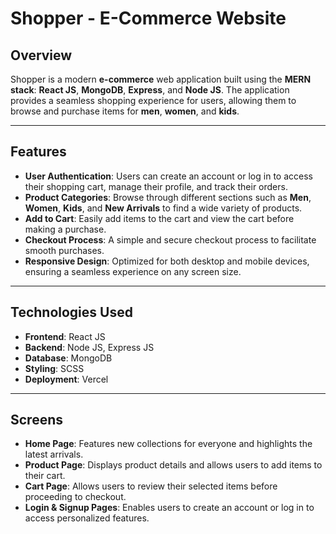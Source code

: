 
# **Shopper - E-Commerce Website**



## Overview

Shopper is a modern **e-commerce** web application built using the **MERN stack**: **React JS**, **MongoDB**, **Express**, and **Node JS**. The application provides a seamless shopping experience for users, allowing them to browse and purchase items for **men**, **women**, and **kids**.

---

## Features

- **User Authentication**: Users can create an account or log in to access their shopping cart, manage their profile, and track their orders.
- **Product Categories**: Browse through different sections such as **Men**, **Women**, **Kids**, and **New Arrivals** to find a wide variety of products.
- **Add to Cart**: Easily add items to the cart and view the cart before making a purchase.
- **Checkout Process**: A simple and secure checkout process to facilitate smooth purchases.
- **Responsive Design**: Optimized for both desktop and mobile devices, ensuring a seamless experience on any screen size.

---

## Technologies Used

- **Frontend**: React JS
- **Backend**: Node JS, Express JS
- **Database**: MongoDB
- **Styling**: SCSS
- **Deployment**: Vercel

---

## Screens

- **Home Page**: Features new collections for everyone and highlights the latest arrivals.
- **Product Page**: Displays product details and allows users to add items to their cart.
- **Cart Page**: Allows users to review their selected items before proceeding to checkout.
- **Login & Signup Pages**: Enables users to create an account or log in to access personalized features.


